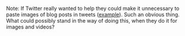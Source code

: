 Note: If Twitter really wanted to help they could make it unnecessary to paste images of blog posts in tweets (<a href="https://twitter.com/davewiner/status/1205126525391122433">example</a>). Such an obvious thing. What could possibly stand in the way of doing this, when they do it for images and videos?
